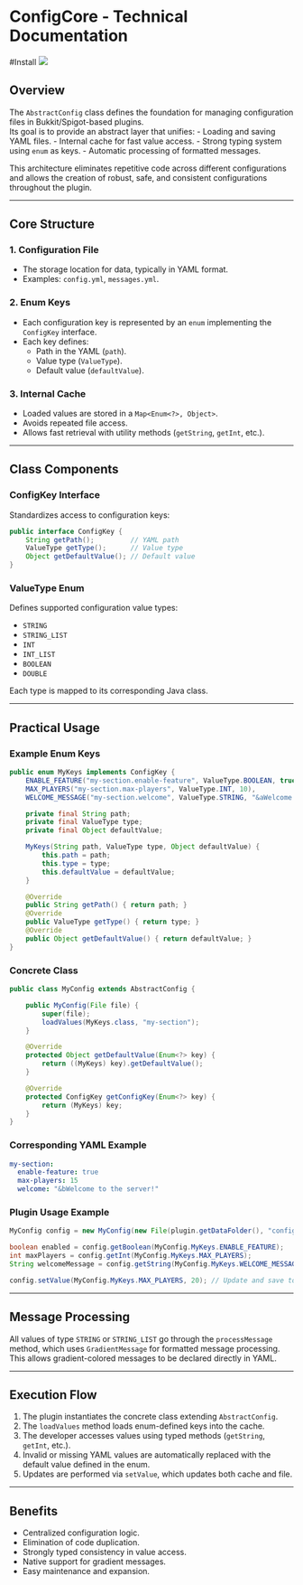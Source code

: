 # ConfigCore - Technical Documentation

#Install
[![](https://jitpack.io/v/Joseplay1012/ConfigCore.svg)](https://jitpack.io/#Joseplay1012/ConfigCore)

## Overview

The `AbstractConfig` class defines the foundation for managing
configuration files in Bukkit/Spigot-based plugins.\
Its goal is to provide an abstract layer that unifies: - Loading and
saving YAML files. - Internal cache for fast value access. - Strong
typing system using `enum` as keys. - Automatic processing of formatted
messages.

This architecture eliminates repetitive code across different
configurations and allows the creation of robust, safe, and consistent
configurations throughout the plugin.

------------------------------------------------------------------------

## Core Structure

### 1. Configuration File

-   The storage location for data, typically in YAML format.
-   Examples: `config.yml`, `messages.yml`.

### 2. Enum Keys

-   Each configuration key is represented by an `enum` implementing the
    `ConfigKey` interface.
-   Each key defines:
    -   Path in the YAML (`path`).
    -   Value type (`ValueType`).
    -   Default value (`defaultValue`).

### 3. Internal Cache

-   Loaded values are stored in a `Map<Enum<?>, Object>`.
-   Avoids repeated file access.
-   Allows fast retrieval with utility methods (`getString`, `getInt`,
    etc.).

------------------------------------------------------------------------

## Class Components

### ConfigKey Interface

Standardizes access to configuration keys:

``` java
public interface ConfigKey {
    String getPath();         // YAML path
    ValueType getType();      // Value type
    Object getDefaultValue(); // Default value
}
```

### ValueType Enum

Defines supported configuration value types:

-   `STRING`
-   `STRING_LIST`
-   `INT`
-   `INT_LIST`
-   `BOOLEAN`
-   `DOUBLE`

Each type is mapped to its corresponding Java class.

------------------------------------------------------------------------

## Practical Usage

### Example Enum Keys

``` java
public enum MyKeys implements ConfigKey {
    ENABLE_FEATURE("my-section.enable-feature", ValueType.BOOLEAN, true),
    MAX_PLAYERS("my-section.max-players", ValueType.INT, 10),
    WELCOME_MESSAGE("my-section.welcome", ValueType.STRING, "&aWelcome!");

    private final String path;
    private final ValueType type;
    private final Object defaultValue;

    MyKeys(String path, ValueType type, Object defaultValue) {
        this.path = path;
        this.type = type;
        this.defaultValue = defaultValue;
    }

    @Override
    public String getPath() { return path; }
    @Override
    public ValueType getType() { return type; }
    @Override
    public Object getDefaultValue() { return defaultValue; }
}
```

### Concrete Class

``` java
public class MyConfig extends AbstractConfig {

    public MyConfig(File file) {
        super(file);
        loadValues(MyKeys.class, "my-section");
    }

    @Override
    protected Object getDefaultValue(Enum<?> key) {
        return ((MyKeys) key).getDefaultValue();
    }

    @Override
    protected ConfigKey getConfigKey(Enum<?> key) {
        return (MyKeys) key;
    }
}
```

### Corresponding YAML Example

``` yaml
my-section:
  enable-feature: true
  max-players: 15
  welcome: "&bWelcome to the server!"
```

### Plugin Usage Example

``` java
MyConfig config = new MyConfig(new File(plugin.getDataFolder(), "config.yml"));

boolean enabled = config.getBoolean(MyConfig.MyKeys.ENABLE_FEATURE);
int maxPlayers = config.getInt(MyConfig.MyKeys.MAX_PLAYERS);
String welcomeMessage = config.getString(MyConfig.MyKeys.WELCOME_MESSAGE);

config.setValue(MyConfig.MyKeys.MAX_PLAYERS, 20); // Update and save to file
```

------------------------------------------------------------------------

## Message Processing

All values of type `STRING` or `STRING_LIST` go through the
`processMessage` method, which uses `GradientMessage` for formatted
message processing.\
This allows gradient-colored messages to be declared directly in YAML.

------------------------------------------------------------------------

## Execution Flow

1.  The plugin instantiates the concrete class extending
    `AbstractConfig`.
2.  The `loadValues` method loads enum-defined keys into the cache.
3.  The developer accesses values using typed methods (`getString`,
    `getInt`, etc.).
4.  Invalid or missing YAML values are automatically replaced with the
    default value defined in the enum.
5.  Updates are performed via `setValue`, which updates both cache and
    file.

------------------------------------------------------------------------

## Benefits

-   Centralized configuration logic.
-   Elimination of code duplication.
-   Strongly typed consistency in value access.
-   Native support for gradient messages.
-   Easy maintenance and expansion.
